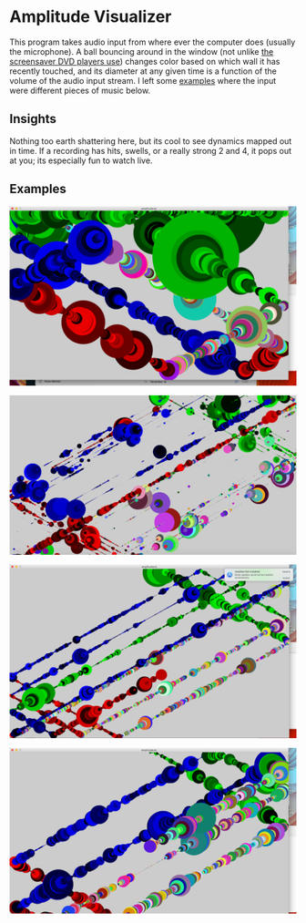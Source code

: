 # Amplitude Visualizer

This program takes audio input from where ever the computer does (usually the microphone). A ball bouncing around in the window (not unlike [the screensaver DVD players use](https://www.youtube.com/watch?v=QOtuX0jL85Y)) changes color based on which wall it has recently touched, and its diameter at any given time is a function of the volume of the audio input stream. I left some [examples](https://github.com/KLaFleur/Amplitude-Vis#examples) where the input were different pieces of music below.

## Insights

Nothing too earth shattering here, but its cool to see dynamics mapped out in time. If a recording has hits, swells, or a really strong 2 and 4, it pops out at you; its especially fun to watch live.

## Examples 



![](Ex1.png) 

![](ex2.png)

![](ex4.png)

![](e3.png)

